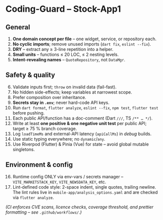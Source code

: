 # Coding-Guard – Stock-App1

## General
1. **One domain concept per file** – one widget, service, or repository each.
2. **No cyclic imports**; remove unused imports (`dart fix`, `eslint --fix`).
3. **DRY** – extract any ≥ 3-line repetition into a helper.
4. **Small units** – functions ≤ 20 LOC, ≤ 2 nesting levels.
5. **Intent-revealing names** – `QuoteRepository`, not `DataMgr`.

## Safety & quality
6. Validate inputs first; `throw` on invalid data (fail-fast).
7. No hidden side-effects; keep variables at narrowest scope.
8. Prefer composition over inheritance.
9. **Secrets stay in `.env`**; never hard-code API keys.
10. Run `dart format`, `flutter analyze`, `eslint --fix`, `npm test`, `flutter test` before pushing.
11. Each public API/function has a doc-comment (Dart `///`, TS `/** … */`).
12. Write at least **one positive & one negative unit test** per public API; target ≥ 75 % branch coverage.
13. Log `loadTimeMs` and external-API latency (`apiCallMs`) in *debug* builds.
14. Use static typing everywhere; no `dynamic`/`any`.
15. Use Riverpod (Flutter) & Pinia (Vue) for state – avoid global mutable singletons.

## Environment & config
16. Runtime config ONLY via env-vars / secrets manager – `VITE_MARKETSTACK_KEY`, `VITE_NEWSDATA_KEY`, etc.
17. Lint-defined code style: 2-space indent, single quotes, trailing newline. The
    lint rules live in `mobile-app/analysis_options.yaml` and are checked via
    `flutter analyze`.

*(CI enforces CVE scans, licence checks, coverage threshold, and prettier formatting – see `.github/workflows/`.)*
